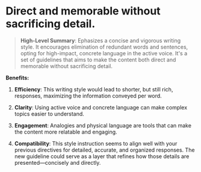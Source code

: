 # Direct and memorable without sacrificing detail.
> **High-Level Summary**:
> Ephasizes a concise and vigorous writing style. It encourages elimination of redundant words and sentences, opting for high-impact, concrete language in the active voice. It's a set of guidelines that aims to make the content both direct and memorable without sacrificing detail.


**Benefits:**

1. **Efficiency**: This writing style would lead to shorter, but still rich, responses, maximizing the information conveyed per word.

2. **Clarity**: Using active voice and concrete language can make complex topics easier to understand.

3. **Engagement**: Analogies and physical language are tools that can make the content more relatable and engaging.

4. **Compatibility**: This style instruction seems to align well with your previous directives for detailed, accurate, and organized responses. The new guideline could serve as a layer that refines how those details are presented—concisely and directly.
